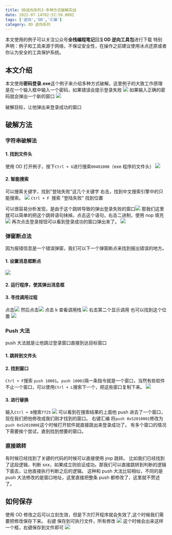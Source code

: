 ```yaml
---
title: OD逆向系列3-多种方式破解实战
date: 2022-07-14T02:52:59.000Z
tags: ['逆向','OD','汇编']
category: OD 逆向系列
---
```

  
本文使用的例子可以关注公众号**全栈编程笔记**回复**OD 逆向工具包**进行下载
特别声明：例子和工具来源于网络，不保证安全性，在操作之前建议使用冰点还原或者你认为安全的工具保护系统。

## 本文介绍

本文使用**密码登录.exe**这个例子来介绍多种方式破解。这里例子的大致工作原理是在一个输入框中输入一个密码，如果错误会提示登录失败
![](images/FnncLrk9SWl2zMORJ__s7t4LzC5a.png)
如果输入正确的密码就会弹出一个新的窗口
![](images/FkFncVm2VmRIcfPLR34VXiJQbIg9.png)

破解目标，让他弹出来登录成功的窗口

## 破解方法

### 字符串破解法

#### 1. 找到文件头

使用 OD 打开例子，按下`Ctrl + G`进行搜索`00401000`（exe 程序的文件头）
![](images/Fq5VUENroTUhMGRZrJ5xEjEgPNa8.png)

#### 2. 智能搜索

可以搜索关键字，找到"登陆失败"这几个关键字
右击，找到中文搜索引擎中的只能搜索。
![](images/Ft50vMYedi84XnE3_MyjZbZOZCLU.png)
`Ctrl + F `搜索 "登陆失败" 找到位置

可以很容易分析发现，是由于这个跳转导致的弹出登录失败的窗口![](images/Fq25v-L6TveIgQdfrystTjHFQt9N.png)
那我们这里就可以简单的把这个跳转语句抹掉。点击这个语句，右击二进制，使用 nop 填充
![](images/Fka2ydHjDFcgQLcgwEBLVc4e1iHW.png)
再次点击登录按钮可以看到登录成功的窗口弹出来了。
![](images/Frc_Mf_3jmokQMuIw2DdHWsNzaaz.png)

### 弹窗断点法

因为报错信息是一个错误弹窗，我们可以下一个弹窗断点来找到报出错误的地方。

#### 1. 设置消息框断点

![](images/FhtUptDYzdn5Qf_9YvgANGvZSOey.png)

#### 2. 运行程序，使其弹出消息框

#### 3. 寻找调用过程

点击![](images/FuVRE4x00tOu6Q3FhmcJH6XjH_UF.png)
然后点击![](images/FkVkQj9VkAnDZdi4A50rsqp1-P0Y.png)
点击 k 查看调用栈
![](images/FrOpHvY_jlwTQBf9BGfceGjms6UT.png)
右击第二个显示调用
也可以找到这个位置
![](images/FnJJjgcCIt8gYCU_Yoacnh-mMGV7.png)

### Push 大法

push 大法就是让他跳过登录窗口直接到达目标窗口

#### 1. 跳转到文件头

#### 2. 找到窗口

`Ctrl + F`搜索 `push 10001`。`push 10001`隔一条指令就是一个窗口，当然有些软件不止一个窗口，可以使用`Ctrl + L`搜索下一个，把这些窗口复制下来。
![](images/FsEcV9xGuLQ5nVbZUOahf04XsWm6.png)

#### 3. 进行替换

输入`Ctrl + B`搜索`ff25`
![](images/FkxCEq5ewH2OTqtuFGPyTQA188HJ.png)
可以看到在搜索结果的上面他 push 进去了一个窗口，现在我们把他修改成我们刚才找到的窗口。
右键汇编 将`push 0x52010001`修改为 `push 0x5201000E`这个时候打开软件就直接跳出来登录成功了。
有多个窗口的情况下需要挨个尝试，直到找到想要的窗口。

### 直接跳转

有时候已经找到了关键的代码的时候可以直接使用 jmp 跳转。
比如我们已经找到了这段逻辑，判断 xxx，如果成立则验证成功。那我们可以直接跳转到判断的逻辑下面去，让他直接执行判断之后的逻辑。
这种和 push 大法比较相似，不同的是 push 大法修改的是窗口地址，这里直接把整条 push 都修改了，这里就不赘述了。

## 如何保存

使用 OD 修改之后可以立刻生效，但是下次打开程序就会失效了,这个时候我们需要把修改保存下来。
右键 保存到可执行文件，所有修改
![](images/Fh_I9g4iNhKEG4xkKp9jTlxFKbdX.png)
这个时候会出来这样一个框，右键保存到文件即可
![](images/Fv3da63N3cJ_NBvOI-_OHfFDLtBB.png)